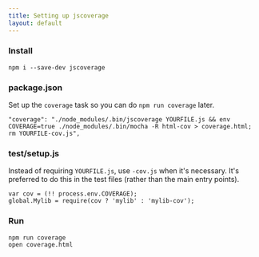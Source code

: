 ```yaml
---
title: Setting up jscoverage
layout: default
---
```


### Install

    npm i --save-dev jscoverage

### package.json

Set up the `coverage` task so you can do `npm run coverage` later.

    "coverage": "./node_modules/.bin/jscoverage YOURFILE.js && env COVERAGE=true ./node_modules/.bin/mocha -R html-cov > coverage.html; rm YOURFILE-cov.js",

### test/setup.js

Instead of requiring `YOURFILE.js`, use `-cov.js` when it's necessary.  It's
preferred to do this in the test files (rather than the main entry points).

    var cov = (!! process.env.COVERAGE);
    global.Mylib = require(cov ? 'mylib' : 'mylib-cov');

### Run

    npm run coverage
    open coverage.html
